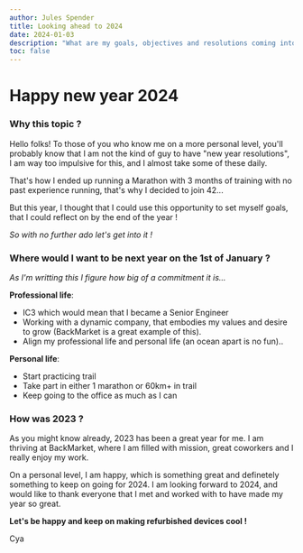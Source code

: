 ```yaml
---
author: Jules Spender
title: Looking ahead to 2024
date: 2024-01-03
description: "What are my goals, objectives and resolutions coming into 2024"
toc: false
---
```


# Happy new year 2024

### Why this topic ?

Hello folks! To those of you who know me on a more personal level, you'll probably know that I am not the
kind of guy to have "new year resolutions", I am way too impulsive for this, and I almost take some of these daily.

That's how I ended up running a Marathon with 3 months of training with no past experience running, that's why I decided to 
join 42...

But this year, I thought that I could use this opportunity to set myself goals, that I could reflect on by the end of the year !

*So with no further ado let's get into it !*


### Where would I want to be next year on the 1st of January ?

*As I'm writting this I figure how big of a commitment it is...*

**Professional life**:
- IC3 which would mean that I became a Senior Engineer
- Working with a dynamic company, that embodies my values and desire to grow (BackMarket is a great example of this).
- Align my professional life and personal life (an ocean apart is no fun)..

**Personal life**:
- Start practicing trail
- Take part in either 1 marathon or 60km+ in trail
- Keep going to the office as much as I can

### How was 2023 ?

As you might know already, 2023 has been a great year for me. I am thriving at BackMarket, where I am filled
with mission, great coworkers and I really enjoy my work.

On a personal level, I am happy, which is something great and definetely something to keep on going for 2024.
I am looking forward to 2024, and would like to thank everyone that I met and worked with to have made my year so great.

**Let's be happy and keep on making refurbished devices cool !**

Cya